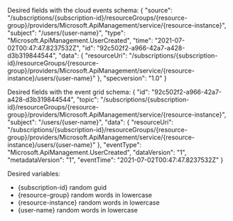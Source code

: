 Desired fields with the cloud events schema:
{
  "source": "/subscriptions/{subscription-id}/resourceGroups/{resource-group}/providers/Microsoft.ApiManagement/service/{resource-instance}",
  "subject": "/users/{user-name}",
  "type": "Microsoft.ApiManagement.UserCreated",
  "time": "2021-07-02T00:47:47.8237532Z",
  "id": "92c502f2-a966-42a7-a428-d3b319844544",
  "data": {
    "resourceUri": "/subscriptions/{subscription-id}/resourceGroups/{resource-group}/providers/Microsoft.ApiManagement/service/{resource-instance}/users/{user-name}"
  },
  "specversion": "1.0"
}

Desired fields with the event grid schema:
{
  "id": "92c502f2-a966-42a7-a428-d3b319844544",
  "topic": "/subscriptions/{subscription-id}/resourceGroups/{resource-group}/providers/Microsoft.ApiManagement/service/{resource-instance}",
  "subject": "/users/{user-name}",
  "data": {
    "resourceUri": "/subscriptions/{subscription-id}/resourceGroups/{resource-group}/providers/Microsoft.ApiManagement/service/{resource-instance}/users/{user-name}"
  },
  "eventType": "Microsoft.ApiManagement.UserCreated",
  "dataVersion": "1",
  "metadataVersion": "1",
  "eventTime": "2021-07-02T00:47:47.8237532Z"
}

Desired variables:
- {subscription-id} random guid
- {resource-group} random words in lowercase
- {resource-instance} random words in lowercase
- {user-name} random words in lowercase

